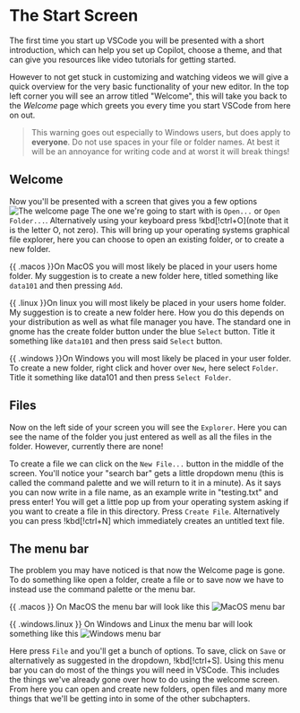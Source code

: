 # The Start Screen
The first time you start up VSCode you will be presented with a short introduction, which can help you set up Copilot, choose a theme, and that can give you resources like video tutorials for getting started. 

However to not get stuck in customizing and watching videos we will give a quick overview for the very basic functionality of your new editor. In the top left corner you will see an arrow titled "Welcome", this will take you back to the *Welcome* page which greets you every time you start VSCode from here on out.

> This warning goes out especially to Windows users, but does apply to **everyone**. 
> Do not use spaces in your file or folder names. At best it will be an annoyance 
> for writing code and at worst it will break things!

## Welcome

Now you'll be presented with a screen that gives you a few options
![The welcome page](/Assets/editor/welcome.png)
The one we're going to start with is `Open...` or `Open Folder...`. Alternatively using your keyboard press !kbd[!ctrl+O](note that it is the letter O, not zero). This will bring up your operating systems graphical file explorer, here you can choose to open an existing folder, or to create a new folder.

{{ .macos }}On MacOS you will most likely be placed in your users home folder. My suggestion is to create a new folder here, titled something like `data101` and then pressing `Add`.

{{ .linux }}On linux you will most likely be placed in your users home folder. My suggestion is to create a new folder here. How you do this depends on your distribution as well as what file manager you have. The standard one in gnome has the create folder button under the blue `Select` button. Title it something like `data101` and then press said `Select` button. 

{{ .windows }}On Windows you will most likely be placed in your user folder. To create a new folder, right click and hover over `New`, here select `Folder`. Title it something like data101 and then press `Select Folder`. 


## Files 
Now on the left side of your screen you will see the `Explorer`. Here you can see the name of the folder you just entered as well as all the files in the folder. However, currently there are none! 

To create a file we can click on the `New File...` button in the middle of the screen. You'll notice your "search bar" gets a little dropdown menu (this is called the command palette and we will return to it in a minute). As it says you can now write in a file name, as an example write in "testing.txt" and press enter! You will get a little pop up from your operating system asking if you want to create a file in this directory. Press `Create File`. Alternatively you can press !kbd[!ctrl+N] which immediately creates an untitled text file. 

## The menu bar
The problem you may have noticed is that now the Welcome page is gone. To do
something like open a folder, create a file or to save now we have to instead
use the command palette or the menu bar. 

{{ .macos }} On MacOS the menu bar will look like this 
![MacOS menu bar](/Assets/editor/menubar-macos.png)

{{ .windows.linux }} On Windows and Linux the menu bar will look something like this
![Windows menu bar](/Assets/editor/menubar-lindows.png)

Here press `File` and you'll get a bunch of options. To save, click on `Save`
or alternatively as suggested in the dropdown, !kbd[!ctrl+S]. Using this menu
bar you can do most of the things you will need in VSCode. This includes the
things we've already gone over how to do using the welcome screen. From here
you can open and create new folders, open files and many more things that we'll
be getting into in some of the other subchapters.

